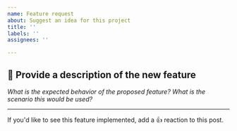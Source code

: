 ```yaml
---
name: Feature request
about: Suggest an idea for this project
title: ''
labels: ''
assignees: ''

---
```


## 📝 Provide a description of the new feature

_What is the expected behavior of the proposed feature?  What is the scenario this would be used?_

---

If you'd like to see this feature implemented, add a 👍 reaction to this post.
